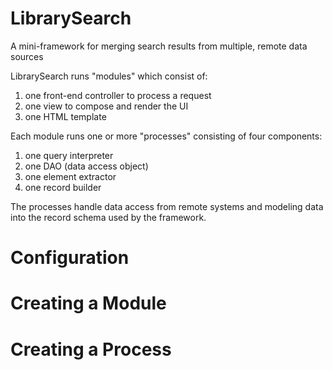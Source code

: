 # LibrarySearch

A mini-framework for merging search results from multiple, remote data 
sources

LibrarySearch runs "modules" which consist of: 

1. one front-end controller to process a request
2. one view to compose and render the UI
3. one HTML template 

Each module runs one or more "processes" consisting of four 
components: 

1. one query interpreter
2. one DAO (data access object)
3. one element extractor
4. one record builder

The processes handle data access from remote systems and modeling data 
into the record schema used by the framework.

# Configuration

# Creating a Module

# Creating a Process
